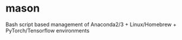 # mason
Bash script based management of Anaconda2/3 + Linux/Homebrew + PyTorch/Tensorflow environments

